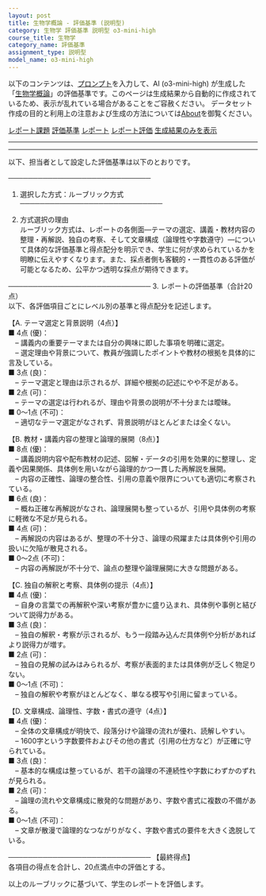 ```yaml
---
layout: post
title: 生物学概論 - 評価基準 (説明型)
category: 生物学 評価基準 説明型 o3-mini-high
course_title: 生物学
category_name: 評価基準
assignment_type: 説明型
model_name: o3-mini-high
---
```


以下のコンテンツは、[プロンプト](https://github.com/takedatoshiyuki/synthetic_assignments/tree/main/generated/生物学/o3-mini-high/prompt_評価基準-説明型.md)を入力して、AI (o3-mini-high) が生成した「[生物学概論](/contents/生物学/)」の評価基準です。このページは生成結果から自動的に作成されているため、表示が乱れている場合があることをご容赦ください。
データセット作成の目的と利用上の注意および生成の方法については[About](/About)を御覧ください。

[レポート課題](../レポート課題-説明型)
[評価基準](../評価基準-説明型)
[レポート](../レポート-説明型)
[レポート評価](../レポート評価-説明型)
[生成結果のみを表示](https://github.com/takedatoshiyuki/synthetic_assignments/tree/main/generated/生物学/o3-mini-high/評価基準-説明型.md)
  

***
***
  
以下、担当者として設定した評価基準は以下のとおりです。

─────────────────────────────
1. 選択した方式：ルーブリック方式
─────────────────────────────

2. 方式選択の理由  
ルーブリック方式は、レポートの各側面―テーマの選定、講義・教材内容の整理・再解説、独自の考察、そして文章構成（論理性や字数遵守）―について具体的な評価基準と得点配分を明示でき、学生に何が求められているかを明瞭に伝えやすくなります。また、採点者側も客観的・一貫性のある評価が可能となるため、公平かつ透明な採点が期待できます。

─────────────────────────────
3. レポートの評価基準（合計20点）  
以下、各評価項目ごとにレベル別の基準と得点配分を記述します。

【A. テーマ選定と背景説明（4点）】  
■ 4点 (優)：  
 – 講義内の重要テーマまたは自分の興味に即した事項を明確に選定。  
 – 選定理由や背景について、教員が強調したポイントや教材の根拠を具体的に言及している。  
■ 3点 (良)：  
 – テーマ選定と理由は示されるが、詳細や根拠の記述にやや不足がある。  
■ 2点 (可)：  
 – テーマの選定は行われるが、理由や背景の説明が不十分または曖昧。  
■ 0～1点 (不可)：  
 – 適切なテーマ選定がなされず、背景説明がほとんどまたは全くない。

【B. 教材・講義内容の整理と論理的展開（8点）】  
■ 8点 (優)：  
 – 講義説明内容や配布教材の記述、図解・データの引用を効果的に整理し、定義や因果関係、具体例を用いながら論理的かつ一貫した再解説を展開。  
 – 内容の正確性、論理の整合性、引用の意義や限界についても適切に考察されている。  
■ 6点 (良)：  
 – 概ね正確な再解説がなされ、論理展開も整っているが、引用や具体例の考察に軽微な不足が見られる。  
■ 4点 (可)：  
 – 再解説の内容はあるが、整理の不十分さ、論理の飛躍または具体例や引用の扱いに欠陥が散見される。  
■ 0～2点 (不可)：  
 – 内容の再解説が不十分で、論点の整理や論理展開に大きな問題がある。

【C. 独自の解釈と考察、具体例の提示（4点）】  
■ 4点 (優)：  
 – 自身の言葉での再解釈や深い考察が豊かに盛り込まれ、具体例や事例と結びついて説得力がある。  
■ 3点 (良)：  
 – 独自の解釈・考察が示されるが、もう一段踏み込んだ具体例や分析があればより説得力が増す。  
■ 2点 (可)：  
 – 独自の見解の試みはみられるが、考察が表面的または具体例が乏しく物足りない。  
■ 0～1点 (不可)：  
 – 独自の解釈や考察がほとんどなく、単なる模写や引用に留まっている。

【D. 文章構成、論理性、字数・書式の遵守（4点）】  
■ 4点 (優)：  
 – 全体の文章構成が明快で、段落分けや論理の流れが優れ、読解しやすい。  
 – 1600字という字数要件およびその他の書式（引用の仕方など）が正確に守られている。  
■ 3点 (良)：  
 – 基本的な構成は整っているが、若干の論理の不連続性や字数にわずかのずれが見られる。  
■ 2点 (可)：  
 – 論理の流れや文章構成に散発的な問題があり、字数や書式に複数の不備がある。  
■ 0～1点 (不可)：  
 – 文章が散漫で論理的なつながりがなく、字数や書式の要件を大きく逸脱している。

─────────────────────────────
【最終得点】  
各項目の得点を合計し、20点満点中の評価とする。

以上のルーブリックに基づいて、学生のレポートを評価します。
